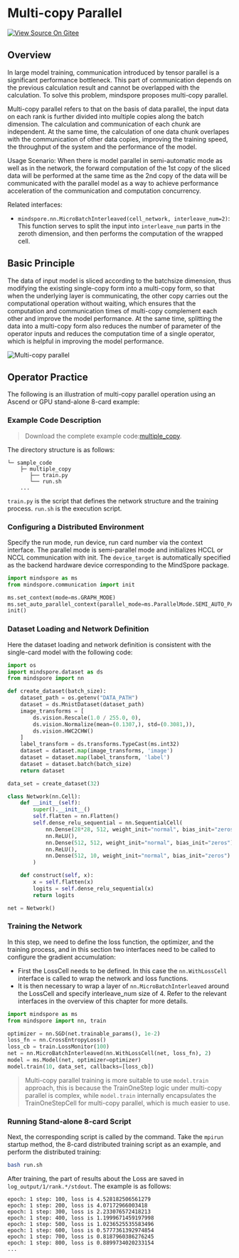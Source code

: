 # Multi-copy Parallel

[![View Source On Gitee](https://mindspore-website.obs.cn-north-4.myhuaweicloud.com/website-images/r2.3.q1/resource/_static/logo_source_en.svg)](https://gitee.com/mindspore/docs/blob/r2.3.q1/tutorials/experts/source_en/parallel/multiple_copy.md)

## Overview

In large model training, communication introduced by tensor parallel is a significant performance bottleneck. This part of communication depends on the previous calculation result and cannot be overlapped with the calculation. To solve this problem, mindspore proposes multi-copy parallel.

Multi-copy parallel refers to that on the basis of data parallel, the input data on each rank is further divided into multiple copies along the batch dimension. The calculation and communication of each chunk are independent. At the same time, the calculation of one data chunk overlapes with the communication of other data copies, improving the training speed, the throughput of the system and the performance of the model.

Usage Scenario: When there is model parallel in semi-automatic mode as well as in the network, the forward computation of the 1st copy of the sliced data will be performed at the same time as the 2nd copy of the data will be communicated with the parallel model as a way to achieve performance acceleration of the communication and computation concurrency.

Related interfaces:

- `mindspore.nn.MicroBatchInterleaved(cell_network, interleave_num=2)`: This function serves to split the input into `interleave_num` parts in the zeroth dimension, and then performs the computation of the wrapped cell.

## Basic Principle

The data of input model is sliced according to the batchsize dimension, thus modifying the existing single-copy form into a multi-copy form, so that when the underlying layer is communicating, the other copy carries out the computational operation without waiting, which ensures that the computation and communication times of multi-copy complement each other and improve the model performance. At the same time, splitting the data into a multi-copy form also reduces the number of parameter of the operator inputs and reduces the computation time of a single operator, which is helpful in improving the model performance.

![Multi-copy parallel](https://mindspore-website.obs.cn-north-4.myhuaweicloud.com/website-images/r2.3.q1/docs/mindspore/source_zh_cn/design/images/multi_copy.png)

## Operator Practice

The following is an illustration of multi-copy parallel operation using an Ascend or GPU stand-alone 8-card example:

### Example Code Description

> Download the complete example code:[multiple_copy](https://gitee.com/mindspore/docs/tree/r2.3.q1/docs/sample_code/multiple_copy).

The directory structure is as follows:

```text
└─ sample_code
    ├─ multiple_copy
       ├── train.py
       └── run.sh
    ...
```

`train.py` is the script that defines the network structure and the training process. `run.sh` is the execution script.

### Configuring a Distributed Environment

Specify the run mode, run device, run card number via the context interface. The parallel mode is semi-parallel mode and initializes HCCL or NCCL communication with init. The `device_target` is automatically specified as the backend hardware device corresponding to the MindSpore package.

```python
import mindspore as ms
from mindspore.communication import init

ms.set_context(mode=ms.GRAPH_MODE)
ms.set_auto_parallel_context(parallel_mode=ms.ParallelMode.SEMI_AUTO_PARALLEL)
init()
```

### Dataset Loading and Network Definition

Here the dataset loading and network definition is consistent with the single-card model with the following code:

```python
import os
import mindspore.dataset as ds
from mindspore import nn

def create_dataset(batch_size):
    dataset_path = os.getenv("DATA_PATH")
    dataset = ds.MnistDataset(dataset_path)
    image_transforms = [
        ds.vision.Rescale(1.0 / 255.0, 0),
        ds.vision.Normalize(mean=(0.1307,), std=(0.3081,)),
        ds.vision.HWC2CHW()
    ]
    label_transform = ds.transforms.TypeCast(ms.int32)
    dataset = dataset.map(image_transforms, 'image')
    dataset = dataset.map(label_transform, 'label')
    dataset = dataset.batch(batch_size)
    return dataset

data_set = create_dataset(32)

class Network(nn.Cell):
    def __init__(self):
        super().__init__()
        self.flatten = nn.Flatten()
        self.dense_relu_sequential = nn.SequentialCell(
            nn.Dense(28*28, 512, weight_init="normal", bias_init="zeros"),
            nn.ReLU(),
            nn.Dense(512, 512, weight_init="normal", bias_init="zeros"),
            nn.ReLU(),
            nn.Dense(512, 10, weight_init="normal", bias_init="zeros")
        )

    def construct(self, x):
        x = self.flatten(x)
        logits = self.dense_relu_sequential(x)
        return logits

net = Network()
```

### Training the Network

In this step, we need to define the loss function, the optimizer, and the training process, and in this section two interfaces need to be called to configure the gradient accumulation:

- First the LossCell needs to be defined. In this case the `nn.WithLossCell` interface is called to wrap the network and loss functions.
- It is then necessary to wrap a layer of `nn.MicroBatchInterleaved` around the LossCell and specify interleave_num size of 4. Refer to the relevant interfaces in the overview of this chapter for more details.

```python
import mindspore as ms
from mindspore import nn, train

optimizer = nn.SGD(net.trainable_params(), 1e-2)
loss_fn = nn.CrossEntropyLoss()
loss_cb = train.LossMonitor(100)
net = nn.MicroBatchInterleaved(nn.WithLossCell(net, loss_fn), 2)
model = ms.Model(net, optimizer=optimizer)
model.train(10, data_set, callbacks=[loss_cb])
```

> Multi-copy parallel training is more suitable to use `model.train` approach, this is because the TrainOneStep logic under multi-copy parallel is complex, while `model.train` internally encapsulates the TrainOneStepCell for multi-copy parallel, which is much easier to use.

### Running Stand-alone 8-card Script

Next, the corresponding script is called by the command. Take the `mpirun` startup method, the 8-card distributed training script as an example, and perform the distributed training:

```bash
bash run.sh
```

After training, the part of results about the Loss are saved in `log_output/1/rank.*/stdout`. The example is as follows:

```text
epoch: 1 step: 100, loss is 4.528182506561279
epoch: 1 step: 200, loss is 4.07172966003418
epoch: 1 step: 300, loss is 2.233076572418213
epoch: 1 step: 400, loss is 1.1999671459197998
epoch: 1 step: 500, loss is 1.0236525535583496
epoch: 1 step: 600, loss is 0.5777361392974854
epoch: 1 step: 700, loss is 0.8187960386276245
epoch: 1 step: 800, loss is 0.8899734020233154
...
```
